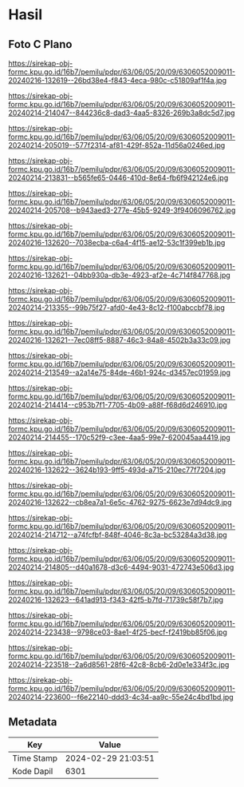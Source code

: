 # Hasil

## Foto C Plano

https://sirekap-obj-formc.kpu.go.id/16b7/pemilu/pdpr/63/06/05/20/09/6306052009011-20240216-132619--26bd38e4-f843-4eca-980c-c51809af1f4a.jpg

https://sirekap-obj-formc.kpu.go.id/16b7/pemilu/pdpr/63/06/05/20/09/6306052009011-20240214-214047--844236c8-dad3-4aa5-8326-269b3a8dc5d7.jpg

https://sirekap-obj-formc.kpu.go.id/16b7/pemilu/pdpr/63/06/05/20/09/6306052009011-20240214-205019--577f2314-af81-429f-852a-11d56a0246ed.jpg

https://sirekap-obj-formc.kpu.go.id/16b7/pemilu/pdpr/63/06/05/20/09/6306052009011-20240214-213831--b565fe65-0446-410d-8e64-fb6f942124e6.jpg

https://sirekap-obj-formc.kpu.go.id/16b7/pemilu/pdpr/63/06/05/20/09/6306052009011-20240214-205708--b943aed3-277e-45b5-9249-3f9406096762.jpg

https://sirekap-obj-formc.kpu.go.id/16b7/pemilu/pdpr/63/06/05/20/09/6306052009011-20240216-132620--7038ecba-c6a4-4f15-ae12-53c1f399eb1b.jpg

https://sirekap-obj-formc.kpu.go.id/16b7/pemilu/pdpr/63/06/05/20/09/6306052009011-20240216-132621--04bb930a-db3e-4923-af2e-4c714f847768.jpg

https://sirekap-obj-formc.kpu.go.id/16b7/pemilu/pdpr/63/06/05/20/09/6306052009011-20240214-213355--99b75f27-afd0-4e43-8c12-f100abccbf78.jpg

https://sirekap-obj-formc.kpu.go.id/16b7/pemilu/pdpr/63/06/05/20/09/6306052009011-20240216-132621--7ec08ff5-8887-46c3-84a8-4502b3a33c09.jpg

https://sirekap-obj-formc.kpu.go.id/16b7/pemilu/pdpr/63/06/05/20/09/6306052009011-20240214-213549--a2a14e75-84de-46b1-924c-d3457ec01959.jpg

https://sirekap-obj-formc.kpu.go.id/16b7/pemilu/pdpr/63/06/05/20/09/6306052009011-20240214-214414--c953b7f1-7705-4b09-a88f-f68d6d246910.jpg

https://sirekap-obj-formc.kpu.go.id/16b7/pemilu/pdpr/63/06/05/20/09/6306052009011-20240214-214455--170c52f9-c3ee-4aa5-99e7-620045aa4419.jpg

https://sirekap-obj-formc.kpu.go.id/16b7/pemilu/pdpr/63/06/05/20/09/6306052009011-20240216-132622--3624b193-9ff5-493d-a715-210ec77f7204.jpg

https://sirekap-obj-formc.kpu.go.id/16b7/pemilu/pdpr/63/06/05/20/09/6306052009011-20240216-132622--cb8ea7a1-6e5c-4762-9275-6623e7d94dc9.jpg

https://sirekap-obj-formc.kpu.go.id/16b7/pemilu/pdpr/63/06/05/20/09/6306052009011-20240214-214712--a74fcfbf-848f-4046-8c3a-bc53284a3d38.jpg

https://sirekap-obj-formc.kpu.go.id/16b7/pemilu/pdpr/63/06/05/20/09/6306052009011-20240214-214805--d40a1678-d3c6-4494-9031-472743e506d3.jpg

https://sirekap-obj-formc.kpu.go.id/16b7/pemilu/pdpr/63/06/05/20/09/6306052009011-20240216-132623--641ad913-f343-42f5-b7fd-71739c58f7b7.jpg

https://sirekap-obj-formc.kpu.go.id/16b7/pemilu/pdpr/63/06/05/20/09/6306052009011-20240214-223438--9798ce03-8ae1-4f25-becf-f2419bb85f06.jpg

https://sirekap-obj-formc.kpu.go.id/16b7/pemilu/pdpr/63/06/05/20/09/6306052009011-20240214-223518--2a6d8561-28f6-42c8-8cb6-2d0e1e334f3c.jpg

https://sirekap-obj-formc.kpu.go.id/16b7/pemilu/pdpr/63/06/05/20/09/6306052009011-20240214-223600--f6e22140-ddd3-4c34-aa9c-55e24c4bd1bd.jpg


## Metadata

| Key        | Value               |
| ---------- | ------------------- |
| Time Stamp | 2024-02-29 21:03:51 |
| Kode Dapil | 6301                |



